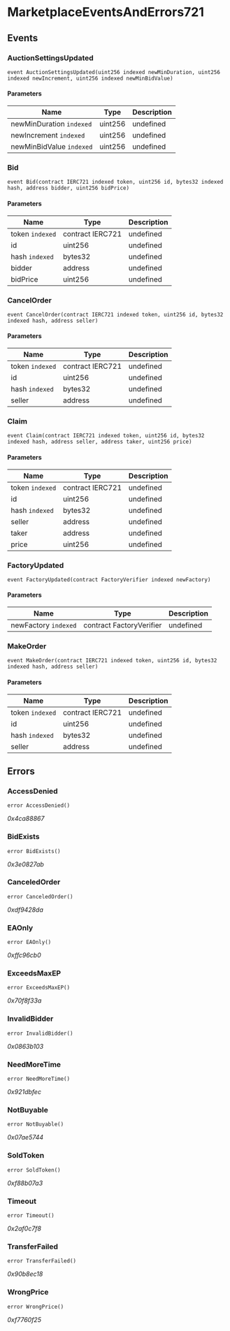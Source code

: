 # MarketplaceEventsAndErrors721

## Events

### AuctionSettingsUpdated

```solidity
event AuctionSettingsUpdated(uint256 indexed newMinDuration, uint256 indexed newIncrement, uint256 indexed newMinBidValue)
```

#### Parameters

| Name                     | Type    | Description |
| ------------------------ | ------- | ----------- |
| newMinDuration `indexed` | uint256 | undefined   |
| newIncrement `indexed`   | uint256 | undefined   |
| newMinBidValue `indexed` | uint256 | undefined   |

### Bid

```solidity
event Bid(contract IERC721 indexed token, uint256 id, bytes32 indexed hash, address bidder, uint256 bidPrice)
```

#### Parameters

| Name            | Type             | Description |
| --------------- | ---------------- | ----------- |
| token `indexed` | contract IERC721 | undefined   |
| id              | uint256          | undefined   |
| hash `indexed`  | bytes32          | undefined   |
| bidder          | address          | undefined   |
| bidPrice        | uint256          | undefined   |

### CancelOrder

```solidity
event CancelOrder(contract IERC721 indexed token, uint256 id, bytes32 indexed hash, address seller)
```

#### Parameters

| Name            | Type             | Description |
| --------------- | ---------------- | ----------- |
| token `indexed` | contract IERC721 | undefined   |
| id              | uint256          | undefined   |
| hash `indexed`  | bytes32          | undefined   |
| seller          | address          | undefined   |

### Claim

```solidity
event Claim(contract IERC721 indexed token, uint256 id, bytes32 indexed hash, address seller, address taker, uint256 price)
```

#### Parameters

| Name            | Type             | Description |
| --------------- | ---------------- | ----------- |
| token `indexed` | contract IERC721 | undefined   |
| id              | uint256          | undefined   |
| hash `indexed`  | bytes32          | undefined   |
| seller          | address          | undefined   |
| taker           | address          | undefined   |
| price           | uint256          | undefined   |

### FactoryUpdated

```solidity
event FactoryUpdated(contract FactoryVerifier indexed newFactory)
```

#### Parameters

| Name                 | Type                     | Description |
| -------------------- | ------------------------ | ----------- |
| newFactory `indexed` | contract FactoryVerifier | undefined   |

### MakeOrder

```solidity
event MakeOrder(contract IERC721 indexed token, uint256 id, bytes32 indexed hash, address seller)
```

#### Parameters

| Name            | Type             | Description |
| --------------- | ---------------- | ----------- |
| token `indexed` | contract IERC721 | undefined   |
| id              | uint256          | undefined   |
| hash `indexed`  | bytes32          | undefined   |
| seller          | address          | undefined   |

## Errors

### AccessDenied

```solidity
error AccessDenied()
```

_0x4ca88867_

### BidExists

```solidity
error BidExists()
```

_0x3e0827ab_

### CanceledOrder

```solidity
error CanceledOrder()
```

_0xdf9428da_

### EAOnly

```solidity
error EAOnly()
```

_0xffc96cb0_

### ExceedsMaxEP

```solidity
error ExceedsMaxEP()
```

_0x70f8f33a_

### InvalidBidder

```solidity
error InvalidBidder()
```

_0x0863b103_

### NeedMoreTime

```solidity
error NeedMoreTime()
```

_0x921dbfec_

### NotBuyable

```solidity
error NotBuyable()
```

_0x07ae5744_

### SoldToken

```solidity
error SoldToken()
```

_0xf88b07a3_

### Timeout

```solidity
error Timeout()
```

_0x2af0c7f8_

### TransferFailed

```solidity
error TransferFailed()
```

_0x90b8ec18_

### WrongPrice

```solidity
error WrongPrice()
```

_0xf7760f25_
